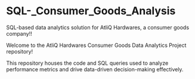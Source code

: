 # SQL-_Consumer_Goods_Analysis
SQL-based data analytics solution for AtliQ Hardwares, a consumer goods company!!

Welcome to the AtliQ Hardwares Consumer Goods Data Analytics Project repository!

This repository houses the code and SQL queries used to analyze performance metrics and drive data-driven decision-making effectively.

